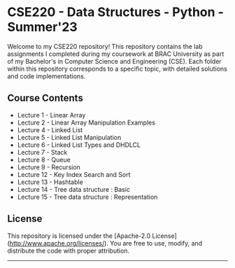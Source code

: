 # CSE220 - Data Structures - Python - Summer'23

Welcome to my CSE220 repository! This repository contains the lab assignments I completed during my coursework at BRAC University as part of my Bachelor's in Computer Science and Engineering (CSE). Each folder within this repository corresponds to a specific topic, with detailed solutions and code implementations.

## Course Contents

- Lecture 1 - Linear Array
- Lecture 2 - Linear Array Manipulation Examples
- Lecture 4 - Linked List
- Lecture 5 - Linked List Manipulation
- Lecture 6 - Linked List Types and DHDLCL
- Lecture 7 - Stack
- Lecture 8 - Queue
- Lecture 9 - Recursion
- Lecture 12 - Key Index Search and Sort
- Lecture 13 - Hashtable
- Lecture 14 - Tree data structure : Basic
- Lecture 15 - Tree data structure : Representation

## License

This repository is licensed under the [Apache-2.0 License] (http://www.apache.org/licenses/). You are free to use, modify, and distribute the code with proper attribution.

---
